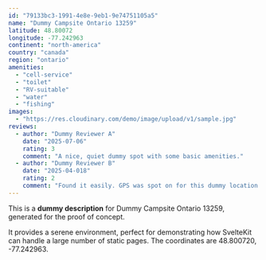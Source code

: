 ```yaml
---
id: "79133bc3-1991-4e8e-9eb1-9e74751105a5"
name: "Dummy Campsite Ontario 13259"
latitude: 48.80072
longitude: -77.242963
continent: "north-america"
country: "canada"
region: "ontario"
amenities:
  - "cell-service"
  - "toilet"
  - "RV-suitable"
  - "water"
  - "fishing"
images:
  - "https://res.cloudinary.com/demo/image/upload/v1/sample.jpg"
reviews:
  - author: "Dummy Reviewer A"
    date: "2025-07-06"
    rating: 3
    comment: "A nice, quiet dummy spot with some basic amenities."
  - author: "Dummy Reviewer B"
    date: "2025-04-018"
    rating: 2
    comment: "Found it easily. GPS was spot on for this dummy location."
---
```


This is a **dummy description** for Dummy Campsite Ontario 13259, generated for the proof of concept.

It provides a serene environment, perfect for demonstrating how SvelteKit can handle a large number of static pages. The coordinates are 48.800720, -77.242963.

